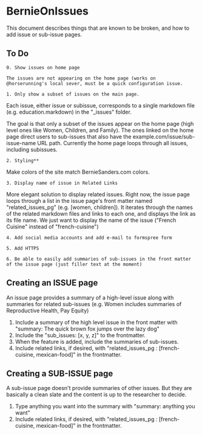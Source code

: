 # BernieOnIssues

This document describes things that are known to be broken, and how to add issue or sub-issue pages.

## To Do

	0. Show issues on home page

	The issues are not appearing on the home page (works on @horserunning's local sever, must be a quick configuration issue.

	1. Only show a subset of issues on the main page.

Each issue, either issue or subissue, corresponds to a single markdown file (e.g. education.markdown) in the "_issues" folder.

The goal is that only a subset of the issues appear on the home page (high level ones like Women, Children, and Family). The ones linked on the home page direct users to sub-issues that also have the example.com/issue/sub-issue-name URL path. Currently the home page loops through all issues, including subissues.

	2. Styling**

Make colors of the site match BernieSanders.com colors.

	3. Display name of issue in Related Links

More elegant solution to display related issues. Right now, the issue page loops through a list in the issue page's front matter named "related_issues_pg" (e.g. [women, children]). It iterates through the names of the related markdown files and links to each one, and displays the link as its file name. We just want to display the name of the issue ("French Cuisine" instead of "french-cuisine")

	4. Add social media accounts and add e-mail to formspree form

	5. Add HTTPS

	6. Be able to easily add summaries of sub-issues in the front matter of the issue page (just filler text at the moment)


## Creating an ISSUE page
An issue page provides a summary of a high-level issue along with summaries for related sub-issues (e.g. Women includes summaries of Reproductive Health, Pay Equity)

1. Include a summary of the high level issue in the front matter with "summary: The quick brown fox jumps over the lazy dog"
2. Include the "sub_issues: [x, y, z]" to the frontmatter.
3. When the feature is added, include the summaries of sub-issues.
3. Include related links, if desired, with "related_issues_pg : [french-cuisine, mexican-food]" in the frontmatter.

## Creating a SUB-ISSUE page
A sub-issue page doesn't provide summaries of other issues. But they are basically a clean slate and the content is up to the researcher to decide. 

1. Type anything you want into the summary with "summary: anything you want"
2. Include related links, if desired, with "related_issues_pg : [french-cuisine, mexican-food]" in the frontmatter.